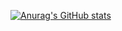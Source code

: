 [![Anurag's GitHub stats](https://github-readme-stats.vercel.app/api?username=bnour1&count_private=true)](https://github.com/anuraghazra/github-readme-stats)
